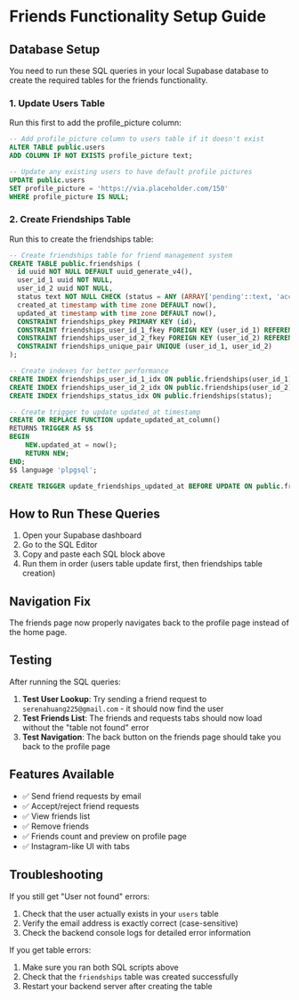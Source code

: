 # Friends Functionality Setup Guide

## Database Setup

You need to run these SQL queries in your local Supabase database to create the required tables for the friends functionality.

### 1. Update Users Table
Run this first to add the profile_picture column:

```sql
-- Add profile_picture column to users table if it doesn't exist
ALTER TABLE public.users 
ADD COLUMN IF NOT EXISTS profile_picture text;

-- Update any existing users to have default profile pictures
UPDATE public.users 
SET profile_picture = 'https://via.placeholder.com/150' 
WHERE profile_picture IS NULL;
```

### 2. Create Friendships Table
Run this to create the friendships table:

```sql
-- Create friendships table for friend management system
CREATE TABLE public.friendships (
  id uuid NOT NULL DEFAULT uuid_generate_v4(),
  user_id_1 uuid NOT NULL,
  user_id_2 uuid NOT NULL,
  status text NOT NULL CHECK (status = ANY (ARRAY['pending'::text, 'accepted'::text, 'rejected'::text])),
  created_at timestamp with time zone DEFAULT now(),
  updated_at timestamp with time zone DEFAULT now(),
  CONSTRAINT friendships_pkey PRIMARY KEY (id),
  CONSTRAINT friendships_user_id_1_fkey FOREIGN KEY (user_id_1) REFERENCES public.users(id) ON DELETE CASCADE,
  CONSTRAINT friendships_user_id_2_fkey FOREIGN KEY (user_id_2) REFERENCES public.users(id) ON DELETE CASCADE,
  CONSTRAINT friendships_unique_pair UNIQUE (user_id_1, user_id_2)
);

-- Create indexes for better performance
CREATE INDEX friendships_user_id_1_idx ON public.friendships(user_id_1);
CREATE INDEX friendships_user_id_2_idx ON public.friendships(user_id_2);
CREATE INDEX friendships_status_idx ON public.friendships(status);

-- Create trigger to update updated_at timestamp
CREATE OR REPLACE FUNCTION update_updated_at_column()
RETURNS TRIGGER AS $$
BEGIN
    NEW.updated_at = now();
    RETURN NEW;
END;
$$ language 'plpgsql';

CREATE TRIGGER update_friendships_updated_at BEFORE UPDATE ON public.friendships FOR EACH ROW EXECUTE FUNCTION update_updated_at_column();
```

## How to Run These Queries

1. Open your Supabase dashboard
2. Go to the SQL Editor
3. Copy and paste each SQL block above
4. Run them in order (users table update first, then friendships table creation)

## Navigation Fix

The friends page now properly navigates back to the profile page instead of the home page.

## Testing

After running the SQL queries:

1. **Test User Lookup**: Try sending a friend request to `serenahuang225@gmail.com` - it should now find the user
2. **Test Friends List**: The friends and requests tabs should now load without the "table not found" error
3. **Test Navigation**: The back button on the friends page should take you back to the profile page

## Features Available

- ✅ Send friend requests by email
- ✅ Accept/reject friend requests  
- ✅ View friends list
- ✅ Remove friends
- ✅ Friends count and preview on profile page
- ✅ Instagram-like UI with tabs

## Troubleshooting

If you still get "User not found" errors:
1. Check that the user actually exists in your `users` table
2. Verify the email address is exactly correct (case-sensitive)
3. Check the backend console logs for detailed error information

If you get table errors:
1. Make sure you ran both SQL scripts above
2. Check that the `friendships` table was created successfully
3. Restart your backend server after creating the table
